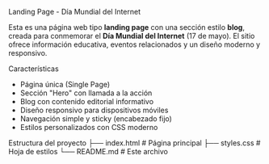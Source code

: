 Landing Page - Día Mundial del Internet

Esta es una página web tipo **landing page** con una sección estilo **blog**, creada para conmemorar el **Día Mundial del Internet** (17 de mayo). El sitio ofrece información educativa, eventos relacionados y un diseño moderno y responsivo.

Características

- Página única (Single Page)
- Sección "Hero" con llamada a la acción
- Blog con contenido editorial informativo
- Diseño responsivo para dispositivos móviles
- Navegación simple y sticky (encabezado fijo)
- Estilos personalizados con CSS moderno

Estructura del proyecto
├── index.html # Página principal
├── styles.css # Hoja de estilos
└── README.md # Este archivo
